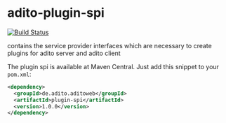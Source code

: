 # adito-plugin-spi
[![Build Status](https://travis-ci.org/aditosoftware/adito-plugin-spi.svg?branch=master)](https://travis-ci.org/aditosoftware/adito-plugin-spi)


contains the service provider interfaces which are necessary to create plugins for adito server and adito client


The plugin spi is available at Maven Central. Just add this snippet to your `pom.xml`:
```xml
<dependency>
  <groupId>de.adito.aditoweb</groupId>
  <artifactId>plugin-spi</artifactId>
  <version>1.0.0</version>
</dependency>
```
